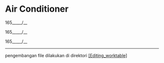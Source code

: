 # Air Conditioner

165_____/__

165_____/__

165_____/__

----------------------------------------------------------------------------------

pengembangan file dilakukan di direktori [[Editing_worktable]](https://github.com/DaffaITB/Tugas-Besar-Air-Conditioner/tree/main/%5BEditing_worktable%5D)
